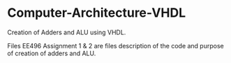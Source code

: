 # Computer-Architecture-VHDL
Creation of Adders and ALU using VHDL.


Files EE496 Assignment 1 & 2 are files description of the code and purpose of creation of adders and ALU.
